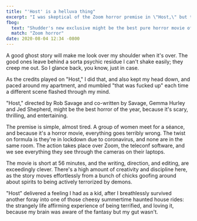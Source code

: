 ```yaml
---
title: "'Host' is a helluva thing"
excerpt: "I was skeptical of the Zoom horror premise in \"Host,\" but the movie is exceedingly clever in its writing and direction, and it won me over in its first 10 minutes."
fbog:
  text: "Shudder's new exclusive might be the best pure horror movie of the year."
  match: "Zoom horror"
date: 2020-08-04 12:34 -0800
---
```

A good ghost story will make me look over my shoulder when it's over. The good ones leave behind a sorta psychic residue I can't shake easily; they creep me out. So I glance back, you know, just in case.

As the credits played on "Host," I did that, and also kept my head down, and paced around my apartment, and mumbled "that was fucked up" each time a different scene flashed through my mind.

"Host," directed by Rob Savage and co-written by Savage, Gemma Hurley and Jed Shepherd, might be the best horror of the year, because it's scary, thrilling, and entertaining.<!--copynote-->

The premise is simple, almost tired. A group of women meet for a séance, and because it's a horror movie, everything goes terribly wrong. The twist on formula is they're in lockdown due to coronavirus, and none are in the same room. The action takes place over Zoom, the teleconf software, and we see everything they see through the cameras on their laptops.

The movie is short at 56 minutes, and the writing, direction, and editing, are exceedingly clever. There's a high amount of creativity and discipline here, as the story moves effortlessly from a bunch of chicks goofing around about spirits to being actively terrorized by demons.

"Host" delivered a feeling I had as a kid, after I breathlessly survived another foray into one of those cheesy summertime haunted house rides: the strangely life affirming experience of being terrified, and loving it, because my brain was aware of the fantasy but my gut wasn't.  
